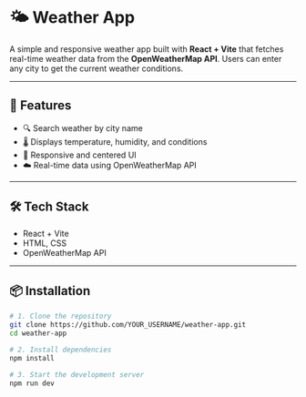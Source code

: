 # 🌤 Weather App

A simple and responsive weather app built with **React + Vite** that fetches real-time weather data from the **OpenWeatherMap API**. Users can enter any city to get the current weather conditions.

---

## 🚀 Features

- 🔍 Search weather by city name
- 🌡 Displays temperature, humidity, and conditions
- 📱 Responsive and centered UI
- ☁️ Real-time data using OpenWeatherMap API

---

## 🛠 Tech Stack

- React + Vite
- HTML, CSS
- OpenWeatherMap API

---

## 📦 Installation

```bash
# 1. Clone the repository
git clone https://github.com/YOUR_USERNAME/weather-app.git
cd weather-app

# 2. Install dependencies
npm install

# 3. Start the development server
npm run dev
